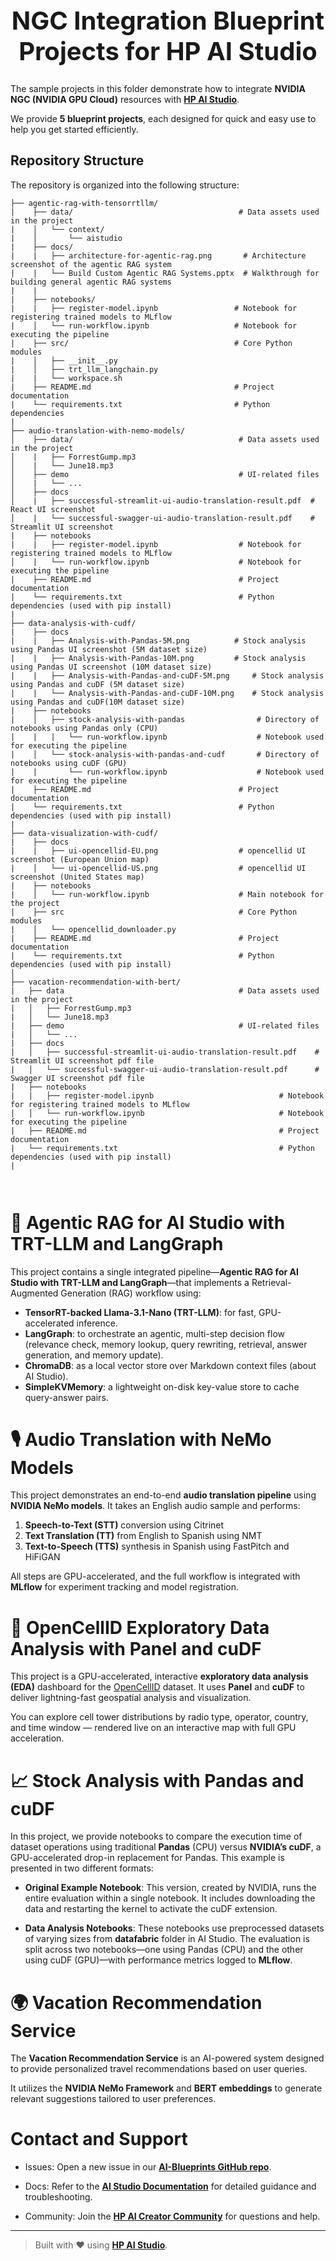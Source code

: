<h1 style="text-align: center; font-size: 40px;"> NGC Integration Blueprint Projects for HP AI Studio </h1>

The sample projects in this folder demonstrate how to integrate **NVIDIA NGC (NVIDIA GPU Cloud)** resources with [**HP AI Studio**](https://zdocs.datascience.hp.com/docs/aistudio/overview).

We provide **5 blueprint projects**, each designed for quick and easy use to help you get started efficiently.

## Repository Structure

The repository is organized into the following structure:

```
├── agentic-rag-with-tensorrtllm/
|    ├── data/                                     # Data assets used in the project
|    │   └── context/
|    │       └── aistudio
|    ├── docs/
|    |   ├── architecture-for-agentic-rag.png       # Architecture screenshot of the agentic RAG system
|    |   └── Build Custom Agentic RAG Systems.pptx  # Walkthrough for building general agentic RAG systems
|    |   
|    ├── notebooks/
|    |   ├── register-model.ipynb                 # Notebook for registering trained models to MLflow
|    │   └── run-workflow.ipynb                   # Notebook for executing the pipeline
|    ├── src/                                     # Core Python modules
|    │   ├── __init__.py
|    │   ├── trt_llm_langchain.py
|    |   └── workspace.sh
|    ├── README.md                                # Project documentation
|    └── requirements.txt                         # Python dependencies
|
├── audio-translation-with-nemo-models/
│    ├── data/                                     # Data assets used in the project   
│    |   ├── ForrestGump.mp3
│    |   └── June18.mp3
│    ├── demo                                      # UI-related files
│    |   └── ...
│    ├── docs 
│    |   ├── successful-streamlit-ui-audio-translation-result.pdf  # React UI screenshot 
│    |   └── successful-swagger-ui-audio-translation-result.pdf    # Streamlit UI screenshot
|    ├── notebooks
|    |   ├── register-model.ipynb                  # Notebook for registering trained models to MLflow
│    |   └── run-workflow.ipynb                    # Notebook for executing the pipeline
|    ├── README.md                                 # Project documentation
|    └── requirements.txt                          # Python dependencies (used with pip install)
|
├── data-analysis-with-cudf/
|    ├── docs                                                  
|    |   ├── Analysis-with-Pandas-5M.png          # Stock analysis using Pandas UI screenshot (5M dataset size)
|    |   ├── Analysis-with-Pandas-10M.png         # Stock analysis using Pandas UI screenshot (10M dataset size)
|    |   ├── Analysis-with-Pandas-and-cuDF-5M.png     # Stock analysis using Pandas and cuDF (5M dataset size)
|    |   └── Analysis-with-Pandas-and-cuDF-10M.png    # Stock analysis using Pandas and cuDF(10M dataset size)
|    ├── notebooks                                            
|    │   ├── stock-analysis-with-pandas                # Directory of notebooks using Pandas only (CPU)
|    |   |   └── run-workflow.ipynb                    # Notebook used for executing the pipeline 
|    │   └── stock-analysis-with-pandas-and-cudf       # Directory of notebooks using cuDF (GPU)
|    |       └── run-workflow.ipynb                    # Notebook used for executing the pipeline
|    ├── README.md                                 # Project documentation
|    └── requirements.txt                          # Python dependencies (used with pip install)
|
├── data-visualization-with-cudf/                   
|    ├── docs
|    |   ├── ui-opencellid-EU.png                  # opencellid UI screenshot (European Union map)
|    │   └── ui-opencellid-US.png                  # opencellid UI screenshot (United States map)
|    ├── notebooks
|    │   └── run-workflow.ipynb                    # Main notebook for the project
|    ├── src                                       # Core Python modules
|    │   └── opencellid_downloader.py               
|    ├── README.md                                 # Project documentation
|    └── requirements.txt                          # Python dependencies (used with pip install)
│
├── vacation-recommendation-with-bert/
|   ├── data                                       # Data assets used in the project
|   │   ├── ForrestGump.mp3
|   │   └── June18.mp3
|   ├── demo                                       # UI-related files
|   │   └── ...
|   ├── docs  
|   │   ├── successful-streamlit-ui-audio-translation-result.pdf    # Streamlit UI screenshot pdf file
|   │   └── successful-swagger-ui-audio-translation-result.pdf      # Swagger UI screenshot pdf file
|   ├── notebooks
|   |   ├── register-model.ipynb                            # Notebook for registering trained models to MLflow
|   │   └── run-workflow.ipynb                              # Notebook for executing the pipeline
|   ├── README.md                                           # Project documentation
|   └── requirements.txt                                    # Python dependencies (used with pip install)
|



```

# 🤖 Agentic RAG for AI Studio with TRT-LLM and LangGraph

This project contains a single integrated pipeline—**Agentic RAG for AI Studio with TRT-LLM and LangGraph**—that implements a Retrieval-Augmented Generation (RAG) workflow using:

- **TensorRT-backed Llama-3.1-Nano (TRT-LLM)**: for fast, GPU-accelerated inference.
- **LangGraph**: to orchestrate an agentic, multi-step decision flow (relevance check, memory lookup, query rewriting, retrieval, answer generation, and memory update).
- **ChromaDB**: as a local vector store over Markdown context files (about AI Studio).
- **SimpleKVMemory**: a lightweight on-disk key-value store to cache query-answer pairs.

# 🎙️ Audio Translation with NeMo Models

This project demonstrates an end-to-end **audio translation pipeline** using **NVIDIA NeMo models**. It takes an English audio sample and performs:

1. **Speech-to-Text (STT)** conversion using Citrinet  
2. **Text Translation (TT)** from English to Spanish using NMT  
3. **Text-to-Speech (TTS)** synthesis in Spanish using FastPitch and HiFiGAN  

All steps are GPU-accelerated, and the full workflow is integrated with **MLflow** for experiment tracking and model registration.

# 📡 OpenCellID Exploratory Data Analysis with Panel and cuDF

This project is a GPU-accelerated, interactive **exploratory data analysis (EDA)** dashboard for the [OpenCellID](https://www.opencellid.org/) dataset. It uses **Panel** and **cuDF** to deliver lightning-fast geospatial analysis and visualization.

You can explore cell tower distributions by radio type, operator, country, and time window — rendered live on an interactive map with full GPU acceleration.

# 📈 Stock Analysis with Pandas and cuDF  

In this project, we provide notebooks to compare the execution time of dataset operations using traditional **Pandas** (CPU) versus **NVIDIA’s cuDF**, a GPU-accelerated drop-in replacement for Pandas. This example is presented in two different formats:

- **Original Example Notebook**: This version, created by NVIDIA, runs the entire evaluation within a single notebook. It includes downloading the data and restarting the kernel to activate the cuDF extension.

- **Data Analysis Notebooks**: These notebooks use preprocessed datasets of varying sizes from **datafabric** folder in AI Studio. The evaluation is split across two notebooks—one using Pandas (CPU) and the other using cuDF (GPU)—with performance metrics logged to **MLflow**.

# 🌍 Vacation Recommendation Service

The **Vacation Recommendation Service** is an AI-powered system designed to provide personalized travel recommendations based on user queries. 

It utilizes the **NVIDIA NeMo Framework** and **BERT embeddings** to generate relevant suggestions tailored to user preferences.  


# Contact and Support

- Issues: Open a new issue in our [**AI-Blueprints GitHub repo**](https://github.com/HPInc/AI-Blueprints).

- Docs: Refer to the **[AI Studio Documentation](https://zdocs.datascience.hp.com/docs/aistudio/overview)** for detailed guidance and troubleshooting.

- Community: Join the [**HP AI Creator Community**](https://community.datascience.hp.com/) for questions and help.

---

> Built with ❤️ using [**HP AI Studio**](https://www.hp.com/us-en/workstations/ai-studio.html).
